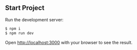 ## Start Project

Run the development server:

```bash
$ npm i
$ npm run dev
```

Open [http://localhost:3000](http://localhost:3000) with your browser to see the result.

